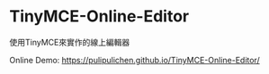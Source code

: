 # TinyMCE-Online-Editor
使用TinyMCE來實作的線上編輯器

Online Demo: https://pulipulichen.github.io/TinyMCE-Online-Editor/